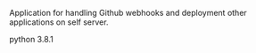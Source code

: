 Application for handling Github webhooks and deployment other applications on self server.

python 3.8.1


